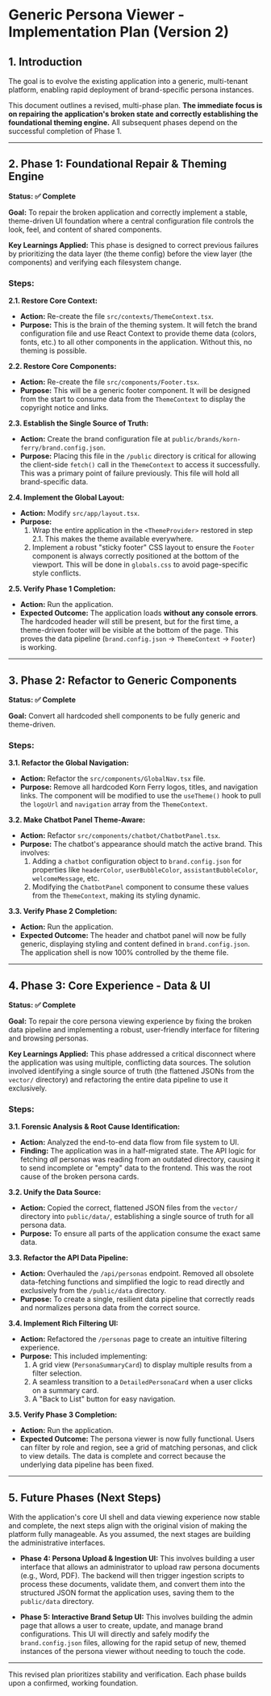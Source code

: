 # Generic Persona Viewer - Implementation Plan (Version 2)

## 1. Introduction

The goal is to evolve the existing application into a generic, multi-tenant platform, enabling rapid deployment of brand-specific persona instances.

This document outlines a revised, multi-phase plan. **The immediate focus is on repairing the application's broken state and correctly establishing the foundational theming engine.** All subsequent phases depend on the successful completion of Phase 1.

---

## 2. Phase 1: Foundational Repair & Theming Engine

**Status: ✅ Complete**

**Goal:** To repair the broken application and correctly implement a stable, theme-driven UI foundation where a central configuration file controls the look, feel, and content of shared components.

**Key Learnings Applied:** This phase is designed to correct previous failures by prioritizing the data layer (the theme config) before the view layer (the components) and verifying each filesystem change.

### Steps:

**2.1. Restore Core Context:**

- **Action:** Re-create the file `src/contexts/ThemeContext.tsx`.
- **Purpose:** This is the brain of the theming system. It will fetch the brand configuration file and use React Context to provide theme data (colors, fonts, etc.) to all other components in the application. Without this, no theming is possible.

**2.2. Restore Core Components:**

- **Action:** Re-create the file `src/components/Footer.tsx`.
- **Purpose:** This will be a generic footer component. It will be designed from the start to consume data from the `ThemeContext` to display the copyright notice and links.

**2.3. Establish the Single Source of Truth:**

- **Action:** Create the brand configuration file at `public/brands/korn-ferry/brand.config.json`.
- **Purpose:** Placing this file in the `/public` directory is critical for allowing the client-side `fetch()` call in the `ThemeContext` to access it successfully. This was a primary point of failure previously. This file will hold all brand-specific data.

**2.4. Implement the Global Layout:**

- **Action:** Modify `src/app/layout.tsx`.
- **Purpose:**
  1. Wrap the entire application in the `<ThemeProvider>` restored in step 2.1. This makes the theme available everywhere.
  2. Implement a robust "sticky footer" CSS layout to ensure the `Footer` component is always correctly positioned at the bottom of the viewport. This will be done in `globals.css` to avoid page-specific style conflicts.

**2.5. Verify Phase 1 Completion:**

- **Action:** Run the application.
- **Expected Outcome:** The application loads **without any console errors**. The hardcoded header will still be present, but for the first time, a theme-driven footer will be visible at the bottom of the page. This proves the data pipeline (`brand.config.json` -> `ThemeContext` -> `Footer`) is working.

---

## 3. Phase 2: Refactor to Generic Components

**Status: ✅ Complete**

**Goal:** Convert all hardcoded shell components to be fully generic and theme-driven.

### Steps:

**3.1. Refactor the Global Navigation:**

- **Action:** Refactor the `src/components/GlobalNav.tsx` file.
- **Purpose:** Remove all hardcoded Korn Ferry logos, titles, and navigation links. The component will be modified to use the `useTheme()` hook to pull the `logoUrl` and `navigation` array from the `ThemeContext`.

**3.2. Make Chatbot Panel Theme-Aware:**

- **Action:** Refactor `src/components/chatbot/ChatbotPanel.tsx`.
- **Purpose:** The chatbot's appearance should match the active brand. This involves:
  1. Adding a `chatbot` configuration object to `brand.config.json` for properties like `headerColor`, `userBubbleColor`, `assistantBubbleColor`, `welcomeMessage`, etc.
  2. Modifying the `ChatbotPanel` component to consume these values from the `ThemeContext`, making its styling dynamic.

**3.3. Verify Phase 2 Completion:**

- **Action:** Run the application.
- **Expected Outcome:** The header and chatbot panel will now be fully generic, displaying styling and content defined in `brand.config.json`. The application shell is now 100% controlled by the theme file.

---

## 4. Phase 3: Core Experience - Data & UI

**Status: ✅ Complete**

**Goal:** To repair the core persona viewing experience by fixing the broken data pipeline and implementing a robust, user-friendly interface for filtering and browsing personas.

**Key Learnings Applied:** This phase addressed a critical disconnect where the application was using multiple, conflicting data sources. The solution involved identifying a single source of truth (the flattened JSONs from the `vector/` directory) and refactoring the entire data pipeline to use it exclusively.

### Steps:

**3.1. Forensic Analysis & Root Cause Identification:**

- **Action:** Analyzed the end-to-end data flow from file system to UI.
- **Finding:** The application was in a half-migrated state. The API logic for fetching _all_ personas was reading from an outdated directory, causing it to send incomplete or "empty" data to the frontend. This was the root cause of the broken persona cards.

**3.2. Unify the Data Source:**

- **Action:** Copied the correct, flattened JSON files from the `vector/` directory into `public/data/`, establishing a single source of truth for all persona data.
- **Purpose:** To ensure all parts of the application consume the exact same data.

**3.3. Refactor the API Data Pipeline:**

- **Action:** Overhauled the `/api/personas` endpoint. Removed all obsolete data-fetching functions and simplified the logic to read directly and exclusively from the `/public/data` directory.
- **Purpose:** To create a single, resilient data pipeline that correctly reads and normalizes persona data from the correct source.

**3.4. Implement Rich Filtering UI:**

- **Action:** Refactored the `/personas` page to create an intuitive filtering experience.
- **Purpose:** This included implementing:
  1.  A grid view (`PersonaSummaryCard`) to display multiple results from a filter selection.
  2.  A seamless transition to a `DetailedPersonaCard` when a user clicks on a summary card.
  3.  A "Back to List" button for easy navigation.

**3.5. Verify Phase 3 Completion:**

- **Action:** Run the application.
- **Expected Outcome:** The persona viewer is now fully functional. Users can filter by role and region, see a grid of matching personas, and click to view details. The data is complete and correct because the underlying data pipeline has been fixed.

---

## 5. Future Phases (Next Steps)

With the application's core UI shell and data viewing experience now stable and complete, the next steps align with the original vision of making the platform fully manageable. As you assumed, the next stages are building the administrative interfaces.

- **Phase 4: Persona Upload & Ingestion UI:** This involves building a user interface that allows an administrator to upload raw persona documents (e.g., Word, PDF). The backend will then trigger ingestion scripts to process these documents, validate them, and convert them into the structured JSON format the application uses, saving them to the `public/data` directory.

- **Phase 5: Interactive Brand Setup UI:** This involves building the admin page that allows a user to create, update, and manage brand configurations. This UI will directly and safely modify the `brand.config.json` files, allowing for the rapid setup of new, themed instances of the persona viewer without needing to touch the code.

---

This revised plan prioritizes stability and verification. Each phase builds upon a confirmed, working foundation.
